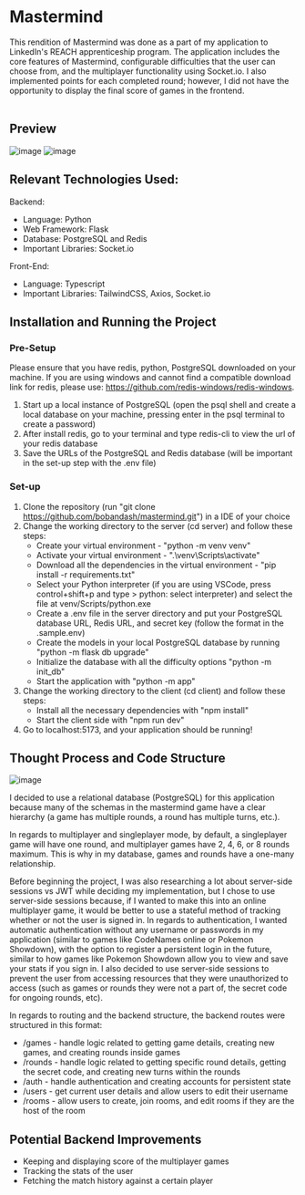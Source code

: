 # Mastermind
This rendition of Mastermind was done as a part of my application to LinkedIn's REACH apprenticeship program. The application includes the core features of Mastermind, configurable difficulties that the user can choose from, and the multiplayer functionality using Socket.io. I also implemented points for each completed round; however, I did not have the opportunity to display the final score of games in the frontend.<br /><br />

## Preview
![image](https://github.com/bobandash/mastermind/assets/74850332/cb2b51b2-29f5-46eb-953e-a2e197ee7f21)
![image](https://github.com/bobandash/mastermind/assets/74850332/cc73e0f0-1b78-4ebf-9a74-53e3bc0aeaba)


## Relevant Technologies Used:
Backend:
- Language: Python
- Web Framework: Flask
- Database: PostgreSQL and Redis
- Important Libraries: Socket.io

Front-End:
- Language: Typescript
- Important Libraries: TailwindCSS, Axios, Socket.io


## Installation and Running the Project
### Pre-Setup
Please ensure that you have redis, python, PostgreSQL downloaded on your machine.
If you are using windows and cannot find a compatible download link for redis, please use: https://github.com/redis-windows/redis-windows.
1. Start up a local instance of PostgreSQL (open the psql shell and create a local database on your machine, pressing enter in the psql terminal to create a password)
2. After install redis, go to your terminal and type redis-cli to view the url of your redis database
3. Save the URLs of the PostgreSQL and Redis database (will be important in the set-up step with the .env file)

### Set-up
1. Clone the repository (run "git clone https://github.com/bobandash/mastermind.git") in a IDE of your choice
2. Change the working directory to the server (cd server) and follow these steps:
   - Create your virtual environment - "python -m venv venv" 
   - Activate your virtual environment - ".\venv\Scripts\activate" 
   - Download all the dependencies in the virtual environment - "pip install -r requirements.txt"
   - Select your Python interpreter (if you are using VSCode, press control+shift+p and type > python: select interpreter) and select the file at venv/Scripts/python.exe
   - Create a .env file in the server directory and put your PostgreSQL database URL, Redis URL, and secret key (follow the format in the .sample.env)
   - Create the models in your local PostgreSQL database by running "python -m flask db upgrade"
   - Initialize the database with all the difficulty options "python -m init_db"
   - Start the application with "python -m app"
3. Change the working directory to the client (cd client) and follow these steps:
   - Install all the necessary dependencies with "npm install"
   - Start the client side with "npm run dev"
5. Go to localhost:5173, and your application should be running!

## Thought Process and Code Structure
![image](https://github.com/bobandash/mastermind/assets/74850332/d0704038-5eb8-44a8-bb51-452b6614e468)

I decided to use a relational database (PostgreSQL) for this application because many of the schemas in the mastermind game have a clear hierarchy (a game has multiple rounds, a round has multiple turns, etc.).

In regards to multiplayer and singleplayer mode, by default, a singleplayer game will have one round, and multiplayer games have 2, 4, 6, or 8 rounds maximum. This is why in my database, games and rounds have a one-many relationship.

Before beginning the project, I was also researching a lot about server-side sessions vs JWT while deciding my implementation, but I chose to use server-side sessions because, if I wanted to make this into an online multiplayer game, it would be better to use a stateful method of tracking whether or not the user is signed in. In regards to authentication, I wanted automatic authentication without any username or passwords in my application (similar to games like CodeNames online or Pokemon Showdown), with the option to register a persistent login in the future, similar to how games like Pokemon Showdown allow you to view and save your stats if you sign in. I also decided to use server-side sessions to prevent the user from accessing resources that they were unauthorized to access (such as games or rounds they were not a part of, the secret code for ongoing rounds, etc).

In regards to routing and the backend structure, the backend routes were structured in this format:
- /games - handle logic related to getting game details, creating new games, and creating rounds inside games
- /rounds - handle logic related to getting specific round details, getting the secret code, and creating new turns within the rounds
- /auth - handle authentication and creating accounts for persistent state
- /users - get current user details and allow users to edit their username
- /rooms - allow users to create, join rooms, and edit rooms if they are the host of the room

## Potential Backend Improvements
- Keeping and displaying score of the multiplayer games
- Tracking the stats of the user
- Fetching the match history against a certain player
